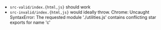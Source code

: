 - `src-valid/index.{html,js}` should work
- `src-invalid/index.{html,js}` would ideally throw. Chrome: Uncaught SyntaxError: The requested module './utilities.js' contains conflicting star exports for name 'c'